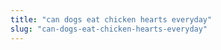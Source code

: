 ```yaml
---
title: "can dogs eat chicken hearts everyday"
slug: "can-dogs-eat-chicken-hearts-everyday"
---
```


